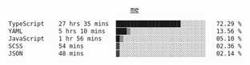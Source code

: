 <p align="center">
  <samp>
    <a href="https://yiwwhl.com">me</a>
  </samp>
</p>

<!--START_SECTION:waka-->

```txt
TypeScript    27 hrs 35 mins  ██████████████████░░░░░░░   72.29 %
YAML          5 hrs 10 mins   ███▒░░░░░░░░░░░░░░░░░░░░░   13.56 %
JavaScript    1 hr 56 mins    █▒░░░░░░░░░░░░░░░░░░░░░░░   05.10 %
SCSS          54 mins         ▓░░░░░░░░░░░░░░░░░░░░░░░░   02.36 %
JSON          48 mins         ▓░░░░░░░░░░░░░░░░░░░░░░░░   02.14 %
```

<!--END_SECTION:waka-->